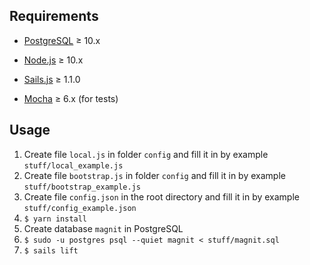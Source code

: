 ## Requirements

-   [PostgreSQL](https://www.postgresql.org/) ≥ 10.x

-   [Node.js](https://nodejs.org/en/) ≥ 10.x

-   [Sails.js](https://sailsjs.com/) ≥ 1.1.0

-   [Mocha](https://mochajs.org/) ≥ 6.x (for tests)

## Usage

1. Create file `local.js` in folder `config` and fill it in by example `stuff/local_example.js`
2. Create file `bootstrap.js` in folder `config` and fill it in by example `stuff/bootstrap_example.js`
3. Create file `config.json` in the root directory and fill it in by example `stuff/config_example.json`
4. `$ yarn install`
5. Create database `magnit` in PostgreSQL
6. `$ sudo -u postgres psql --quiet magnit < stuff/magnit.sql`
7. `$ sails lift`

